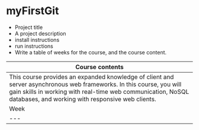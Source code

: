 # myFirstGit

+ Project title
+ A project description
+ install instructions
+ run instructions
+ Write a table of weeks for the course, and the course content.

|Course contents|
| --- |
|This course provides an expanded knowledge of client and server asynchronous web frameworks. In this course, you will gain skills in working with real-time web communication, NoSQL databases, and working with responsive web clients.|
|Week|Content|
| --- || --- |

